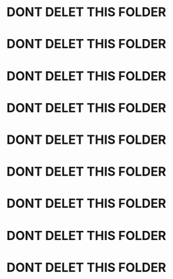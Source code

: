 # DONT DELET THIS FOLDER
# DONT DELET THIS FOLDER
# DONT DELET THIS FOLDER
# DONT DELET THIS FOLDER
# DONT DELET THIS FOLDER
# DONT DELET THIS FOLDER
# DONT DELET THIS FOLDER
# DONT DELET THIS FOLDER
# DONT DELET THIS FOLDER
